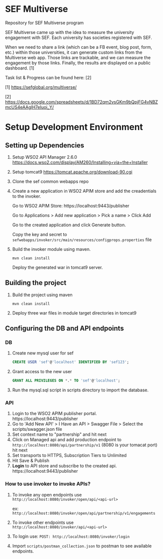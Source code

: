 # SEF Multiverse
Repository for SEF Multiverse program

SEF Multiverse came up with the idea to measure the university engagement with SEF. Each university has societies registered with SEF.

When we need to share a link (which can be a FB event, blog post, form, etc.) within those universities, it can generate custom links from the Multiverse web app. Those links are trackable, and we can measure the engagement by those links.
Finally, the results are displayed on a public dashboard. [1]

Task list & Progress can be found here: [2]

[1] https://sefglobal.org/multiverse/

[2] https://docs.google.com/spreadsheets/d/1BD72qm2vsGKm9bQpjFG4vNBZmcUS4eAAglH7eIuoi_Y/

# Setup Development Environment

## Setting up Dependencies
1. Setup WSO2 API Manager 2.6.0
https://docs.wso2.com/display/AM260/Installing+via+the+Installer
2. Setup tomcat9 https://tomcat.apache.org/download-90.cgi
3. Clone the sef common webapps repo 
4. Create a new application in WSO2 APIM store and add the creadentials to the invoker.
    
    Go to WSO2 APIM Store: https://localhost:9443/publisher
    
    Go to Applications > Add new application > Pick a name > Click Add
    
    Go to the created application and click Generate button.
    
    Copy the key and secret to `sefwebapps/invoker/src/main/resources/configprops.properties` file
    
5. Build the invoker module using maven.
    ```$xslt
    mvn clean install
    ``` 
    Deploy the generated war in tomcat9 server.

## Building the project

1. Build the project using maven
    ```$xslt
    mvn clean install
    ```
2. Deploy three war files in module target directories in tomcat9

## Configuring the DB and API endpoints

### DB
1. Create new mysql user for sef
    ```sql
    CREATE USER 'sef'@'localhost' IDENTIFIED BY 'sef123';
    ```
2. Grant access to the new user
    ```sql
    GRANT ALL PRIVILEGES ON *.* TO 'sef'@'localhost';
    ```
3. Run the mysql.sql script in scripts directory to import the database.


### API
1. Login to the WSO2 APIM publisher portal. https://localhost:9443/publisher
2. Go to 'Add New API' > I Have an API > Swagger File > Select the scripts/swagger.json file
3. Set context name to "partnership" and hit next
4. Click on Managed api and add production endpoint to `http://localhost:8080/api/partnership/v1` 
    (8080 is your tomacat port) hit next
5. Set transports to HTTPS, Subscription Tiers to Unlimited
6. Hit Save & Publish
7. **Login** to API store and subscribe to the created api. https://localhost:9443/publisher


### How to use invoker to invoke APIs?
1. To invoke any open endpoints use `http://localhost:8080/invoker/open/api/<api-url>`

    ex: `http://localhost:8080/invoker/open/api/partnership/v1/engagements`
    
2. To invoke other endpoints use `http://localhost:8080/invoker/api/<api-url>`
3. To login use:
    `POST: http://localhost:8080/invoker/login`
4. Import  `scripts/postman_collection.json` to postman to see available endpoints.    